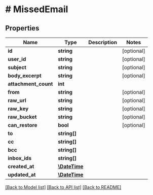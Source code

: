 # # MissedEmail

## Properties

Name | Type | Description | Notes
------------ | ------------- | ------------- | -------------
**id** | **string** |  | [optional] 
**user_id** | **string** |  | [optional] 
**subject** | **string** |  | [optional] 
**body_excerpt** | **string** |  | [optional] 
**attachment_count** | **int** |  | 
**from** | **string** |  | [optional] 
**raw_url** | **string** |  | [optional] 
**raw_key** | **string** |  | [optional] 
**raw_bucket** | **string** |  | [optional] 
**can_restore** | **bool** |  | [optional] 
**to** | **string[]** |  | 
**cc** | **string[]** |  | 
**bcc** | **string[]** |  | 
**inbox_ids** | **string[]** |  | 
**created_at** | [**\DateTime**](\DateTime) |  | 
**updated_at** | [**\DateTime**](\DateTime) |  | 

[[Back to Model list]](../../README#documentation-for-models) [[Back to API list]](../../README#documentation-for-api-endpoints) [[Back to README]](../../README)


